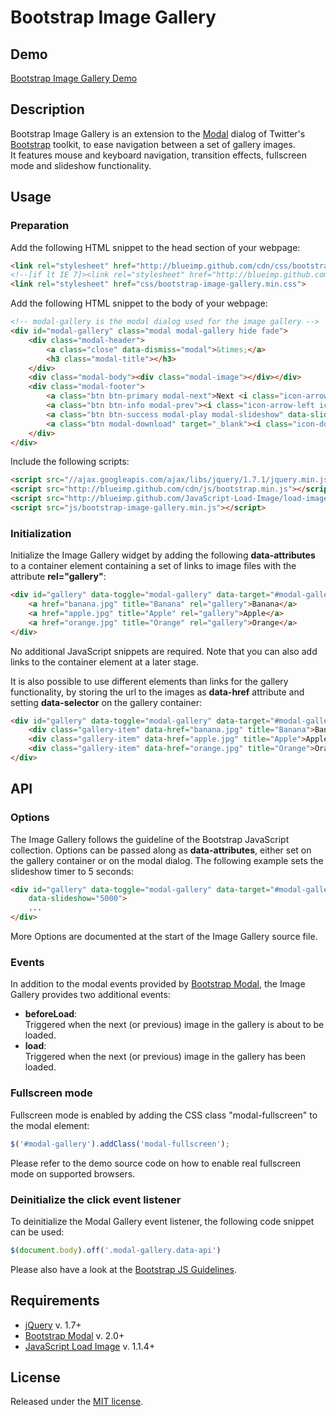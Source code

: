 # Bootstrap Image Gallery

## Demo
[Bootstrap Image Gallery Demo](http://blueimp.github.com/Bootstrap-Image-Gallery/)

## Description
Bootstrap Image Gallery is an extension to the [Modal](http://twitter.github.com/bootstrap/javascript.html#modal) dialog of Twitter's [Bootstrap](http://twitter.github.com/bootstrap/) toolkit, to ease navigation between a set of gallery images.  
It features mouse and keyboard navigation, transition effects, fullscreen mode and slideshow functionality.

## Usage

### Preparation
Add the following HTML snippet to the head section of your webpage:

```html
<link rel="stylesheet" href="http://blueimp.github.com/cdn/css/bootstrap.min.css">
<!--[if lt IE 7]><link rel="stylesheet" href="http://blueimp.github.com/cdn/css/bootstrap-ie6.min.css"><![endif]-->
<link rel="stylesheet" href="css/bootstrap-image-gallery.min.css">
```

Add the following HTML snippet to the body of your webpage:

```html
<!-- modal-gallery is the modal dialog used for the image gallery -->
<div id="modal-gallery" class="modal modal-gallery hide fade">
    <div class="modal-header">
        <a class="close" data-dismiss="modal">&times;</a>
        <h3 class="modal-title"></h3>
    </div>
    <div class="modal-body"><div class="modal-image"></div></div>
    <div class="modal-footer">
        <a class="btn btn-primary modal-next">Next <i class="icon-arrow-right icon-white"></i></a>
        <a class="btn btn-info modal-prev"><i class="icon-arrow-left icon-white"></i> Previous</a>
        <a class="btn btn-success modal-play modal-slideshow" data-slideshow="5000"><i class="icon-play icon-white"></i> Slideshow</a>
        <a class="btn modal-download" target="_blank"><i class="icon-download"></i> Download</a>
    </div>
</div>
```

Include the following scripts:

```html
<script src="//ajax.googleapis.com/ajax/libs/jquery/1.7.1/jquery.min.js"></script>
<script src="http://blueimp.github.com/cdn/js/bootstrap.min.js"></script>
<script src="http://blueimp.github.com/JavaScript-Load-Image/load-image.min.js"></script>
<script src="js/bootstrap-image-gallery.min.js"></script>
```

### Initialization
Initialize the Image Gallery widget by adding the following **data-attributes** to a container element containing a set of links to image files with the attribute **rel="gallery"**:

```html
<div id="gallery" data-toggle="modal-gallery" data-target="#modal-gallery">
    <a href="banana.jpg" title="Banana" rel="gallery">Banana</a>
    <a href="apple.jpg" title="Apple" rel="gallery">Apple</a>
    <a href="orange.jpg" title="Orange" rel="gallery">Orange</a>
</div>
```

No additional JavaScript snippets are required. Note that you can also add links to the container element at a later stage.

It is also possible to use different elements than links for the gallery functionality, by storing the url to the images as **data-href** attribute and setting **data-selector** on the gallery container:

```html
<div id="gallery" data-toggle="modal-gallery" data-target="#modal-gallery" data-selector="div.gallery-item">
    <div class="gallery-item" data-href="banana.jpg" title="Banana">Banana</div>
    <div class="gallery-item" data-href="apple.jpg" title="Apple">Apple</div>
    <div class="gallery-item" data-href="orange.jpg" title="Orange">Orange</div>
</div>
```

## API

### Options
The Image Gallery follows the guideline of the Bootstrap JavaScript collection. Options can be passed along as **data-attributes**, either set on the gallery container or on the modal dialog. The following example sets the slideshow timer to 5 seconds:

```html
<div id="gallery" data-toggle="modal-gallery" data-target="#modal-gallery"
    data-slideshow="5000">
    ...
</div>
```

More Options are documented at the start of the Image Gallery source file.

### Events
In addition to the modal events provided by [Bootstrap Modal](http://twitter.github.com/bootstrap/javascript.html#modals), the Image Gallery provides two additional events:

* **beforeLoad**:  
Triggered when the next (or previous) image in the gallery is about to be loaded.
* **load**:  
Triggered when the next (or previous) image in the gallery has been loaded.

### Fullscreen mode
Fullscreen mode is enabled by adding the CSS class "modal-fullscreen" to the modal element:

```js
$('#modal-gallery').addClass('modal-fullscreen');
```

Please refer to the demo source code on how to enable real fullscreen mode on supported browsers.

### Deinitialize the click event listener
To deinitialize the Modal Gallery event listener, the following code snippet can be used:

```js
$(document.body).off('.modal-gallery.data-api')
```
Please also have a look at the [Bootstrap JS Guidelines](https://github.com/twitter/bootstrap/blob/master/js).

## Requirements
* [jQuery](http://jquery.com/) v. 1.7+
* [Bootstrap Modal](http://twitter.github.com/bootstrap/javascript.html#modal) v. 2.0+
* [JavaScript Load Image](https://github.com/blueimp/JavaScript-Load-Image) v. 1.1.4+

## License
Released under the [MIT license](http://www.opensource.org/licenses/MIT).
